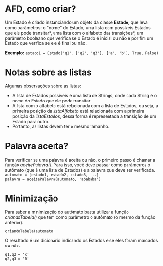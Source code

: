 # AFD, como criar?

Um Estado é criado instanciando um objeto da classe __Estado__, que leva como parâmetros: o "nome" do Estado, uma lista com possíveis Estados que ele pode transitar*, uma lista com o alfabeto das transições*, um parâmetro booleano que verifica se o Estado é inicial ou não e por fim um Estado que verifica se ele é final ou não.
    
   __Exemplo:__   ```estado1 = Estado('q1', ['q2', 'q3'], ['a', 'b'], True, False)```
  
# Notas sobre as listas

Algumas observações sobre as listas:
  - A lista de Estados possíveis é uma lista de Strings, onde cada String é o nome do Estado que ele pode transitar.
  - A lista com o alfabeto está relacionada com a lista de Estados, ou seja, a primeira posição da *listaAlfabeto* está relacionada com a primeira posição da *listaEstados*, dessa forma é representada a transição de um Estado para outro.
  - Portanto, as listas devem ter o mesmo tamanho.  

# Palavra aceita?

Para verificar se uma palavra é aceita ou não, o primeiro passo é chamar a função *aceitePalavra()*. Para isso, você deve passar como parâmetros o autômato (que é uma lista de Estados) e a palavra que deve ser verificada.  
```automato = [estado1, estado2, estado3, ...]```  
```palavra = aceitePalavra(automato, 'abababa')```

# Minimização
Para saber a minimização do autômato basta utilizar a função *criandoTabela()* que tem como parâmetro o autômato (o mesmo da função anterior).

```criandoTabela(automato)```

O resultado é um dicionário indicando os Estados e se eles foram marcados ou não.

```q1,q2 = 'x' ```<br/>
```q2,q3 = '0' ```
